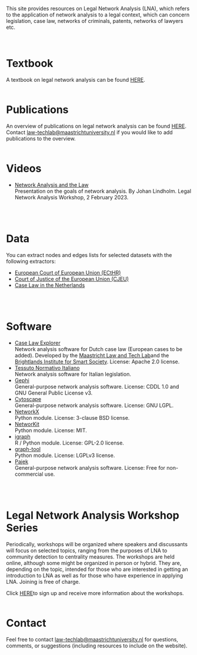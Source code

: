 This site provides resources on Legal Network Analysis (LNA), which refers to the application of network analysis to a legal context, which can concern legislation, case law, networks of criminals, patents, networks of lawyers etc.
<br>
<br>
<br>

# Textbook
A textbook on legal network analysis can be found [HERE](https://maastrichtlawtech.github.io/LegalNetworkAnalysis/Textbook/).
<br>
<br>

# Publications
An overview of publications on legal network analysis can be found [HERE](https://docs.google.com/spreadsheets/d/141XYwo0EK0TrenPnI9q95ZVYRfs3By0W/edit?usp=sharing&ouid=101337972402489378078&rtpof=true&sd=true). Contact law-techlab@maastrichtuniversity.nl if you would like to add publications to the overview.
<br>
<br>

# Videos
* [Network Analysis and the Law](https://play.umu.se/media/t/0_xvu5g1bd)<br>
Presentation on the goals of network analysis. By Johan Lindholm. Legal Network Analysis Workshop, 2 February 2023.
<br>
<br>

# Data
You can extract nodes and edges lists for selected datasets with the following extractors:
* [European Court of European Union (ECtHR)](https://pypi.org/project/echr-extractor/)
* [Court of Justice of the European Union (CJEU)](https://pypi.org/project/cellar-extractor/)
* [Case Law in the Netherlands](https://pypi.org/project/rechtspraak-extractor/)
<br>
<br>

# Software
* [Case Law Explorer](https://www.caselawexplorer.tech/)<br>
Network analysis software for Dutch case law (European cases to be added). Developed by the [Maastricht Law and Tech Lab](https://www.maastrichtuniversity.nl/about-um/faculties/law/research/law-and-tech-lab)and the [Brightlands Institute for Smart Society](https://www.biss-institute.com/). License: Apache 2.0 license.
* [Tessuto Normativo Italiano](https://labs.marcocimolai.xyz/)<br>
Network analysis software for Italian legislation.
* [Gephi](https://gephi.org/)<br>
General-purpose network analysis software. License: CDDL 1.0 and GNU General Public License v3.
* [Cytoscape](https://cytoscape.org/)<br>
General-purpose network analysis software. License: GNU LGPL.
* [NetworkX](https://networkx.org/)<br>
Python module. License: 3-clause BSD license.
* [NetworKit](https://networkit.github.io/)<br>
Python module. License: MIT.
* [igraph](https://igraph.org/)<br>
R / Python module. License: GPL-2.0 license.
* [graph-tool](https://graph-tool.skewed.de/)<br>
Python module. License: LGPLv3 license.
* [Pajek](http://mrvar.fdv.uni-lj.si/pajek/)<br>
General-purpose network analysis software. License: Free for non-commercial use.
<br>
<br>

# Legal Network Analysis Workshop Series
Periodically, workshops will be organized where speakers and discussants will focus on selected topics, ranging from the purposes of LNA to community detection to centrality measures. The workshops are held online, although some might be organized in person or hybrid. They are, depending on the topic, intended for those who are interested in getting an introduction to LNA as well as for those who have experience in applying LNA. Joining is free of charge.

Click [HERE](https://c.spotler.com/ct/m5/k1/EJJ7KbjBI1CR6ORcqYgaKOspc-5jsaq35vFth5Lo1pTSWaj2fuxModjZebh8-SW2/tHkiJ7wgyidPhXY)to sign up and receive more information about the workshops.
<br>
<br>

# Contact
Feel free to contact law-techlab@maastrichtuniversity.nl for questions, comments, or suggestions (including resources to include on the website).
